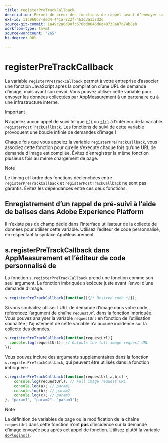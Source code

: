 ```yaml
---
title: registerPreTrackCallback
description: Permet de créer des fonctions de rappel avant d’envoyer un accès à Adobe.
exl-id: 11c960d7-ded4-441a-822f-463d3a137d2d
source-git-commit: 1a49c2a6d90fc670bd0646d6d40738a87b74b8eb
workflow-type: tm+mt
source-wordcount: '265'
ht-degree: 90%

---
```


# registerPreTrackCallback

La variable `registerPreTrackCallback` permet à votre entreprise d’associer une fonction JavaScript après la compilation d’une URL de demande d’image, mais avant son envoi. Vous pouvez utiliser cette variable pour envoyer les données collectées par AppMeasurement à un partenaire ou à une infrastructure interne.

>[!IMPORTANT]
>
> N’appelez aucun appel de suivi tel que [`t()`](t-method.md) ou [`tl()`](tl-method.md) à l’intérieur de la variable [`registerPostTrackCallback`](registerposttrackcallback.md). Les fonctions de suivi de cette variable provoquent une boucle infinie de demandes d’image !

Chaque fois que vous appelez la variable `registerPreTrackCallback`, vous associez cette fonction pour qu’elle s’exécute chaque fois qu’une URL de demande d’image est compilée. Évitez d’enregistrer la même fonction plusieurs fois au même chargement de page.

>[!NOTE]
>
>Le timing et l’ordre des fonctions déclenchées entre `registerPreTrackCallback` et `registerPostTrackCallback` ne sont pas garantis. Évitez les dépendances entre ces deux fonctions.

## Enregistrement d’un rappel de pré-suivi à l’aide de balises dans Adobe Experience Platform

Il n’existe pas de champ dédié dans l’interface utilisateur de la collecte de données pour utiliser cette variable. Utilisez l’éditeur de code personnalisé, en respectant la syntaxe AppMeasurement.

## s.registerPreTrackCallback dans AppMeasurement et l’éditeur de code personnalisé de 

La fonction `s.registerPreTrackCallback` prend une fonction comme son seul argument. La fonction imbriquée s’exécute juste avant l’envoi d’une demande d’image.

```js
s.registerPreTrackCallback(function(){/* Desired code */});
```

Si vous souhaitez utiliser l’URL de demande d’image dans votre code, référencez l’argument de chaîne `requestUrl` dans la fonction imbriquée. Vous pouvez analyser la variable `requestUrl` en fonction de l’utilisation souhaitée ; l’ajustement de cette variable n’a aucune incidence sur la collecte des données.

```js
s.registerPreTrackCallback(function(requestUrl){
  console.log(requestUrl); // Outputs the full image request URL
});
```

Vous pouvez inclure des arguments supplémentaires dans la fonction `s.registerPreTrackCallback`, qui peuvent être utilisés dans la fonction imbriquée :

```js
s.registerPreTrackCallback(function(requestUrl,a,b,c) {
    console.log(requestUrl); // Full image request URL
    console.log(a); // param1
    console.log(b); // param2
    console.log(c); // param3
}, "param1", "param2", "param3");
```

>[!NOTE]
>
>La définition de variables de page ou la modification de la chaîne `requestUrl` dans cette fonction n’ont **pas** d’incidence sur la demande d’image envoyée peu après cet appel de fonction. Utilisez plutôt la variable [`doPlugins()`](doplugins.md).
